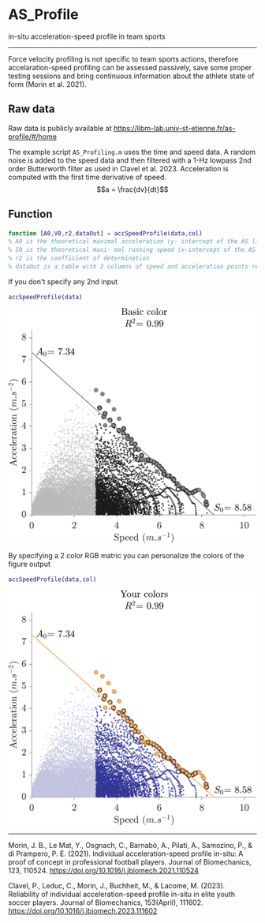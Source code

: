 # AS_Profile
in-situ acceleration-speed profile in team sports

______________________________________

Force velocity profiling is not specific to team sports actions, therefore accelaration-speed profiling can be assessed passively, save some proper testing sessions and bring continuous information about the athlete state of form (Morin et al. 2021).


## Raw data

Raw data is publicly available at https://libm-lab.univ-st-etienne.fr/as-profile/#/home

The example script ``AS_Profiling.m`` uses the time and speed data. A random noise is added to the speed data and then filtered with a 1-Hz lowpass 2nd order Butterworth filter as used in Clavel et al. 2023. Acceleration is computed with the first time derivative of speed.
$$a = \frac{dv}{dt}$$  

## Function
 
```MATLAB
function [A0,V0,r2,dataOut] = accSpeedProfile(data,col)
% A0 is the theoretical maximal acceleration (y- intercept of the AS linear relationship)
% S0 is the theoretical maxi- mal running speed (x-intercept of the AS relationship)
% r2 is the coefficient of determination
% dataOut is a table with 2 columns of speed and acceleration points retained
```

If you don't specify any 2nd input
```MATLAB
accSpeedProfile(data)
```

![alt text](https://github.com/PabRD/AS_Profile/blob/main/basicColor_AS.png)


By specifying a 2 color RGB matric you can personalize the colors of the figure output
```MATLAB
accSpeedProfile(data,col)
```
![alt text](https://github.com/PabRD/AS_Profile/blob/main/yourColor_AS.png)



__________________________________

Morin, J. B., Le Mat, Y., Osgnach, C., Barnabò, A., Pilati, A., Samozino, P., & di Prampero, P. E. (2021). Individual acceleration-speed profile in-situ: A proof of concept in professional football players. Journal of Biomechanics, 123, 110524. https://doi.org/10.1016/j.jbiomech.2021.110524

Clavel, P., Leduc, C., Morin, J., Buchheit, M., & Lacome, M. (2023). Reliability of individual acceleration-speed profile in-situ in elite youth soccer players. Journal of Biomechanics, 153(April), 111602. https://doi.org/10.1016/j.jbiomech.2023.111602
